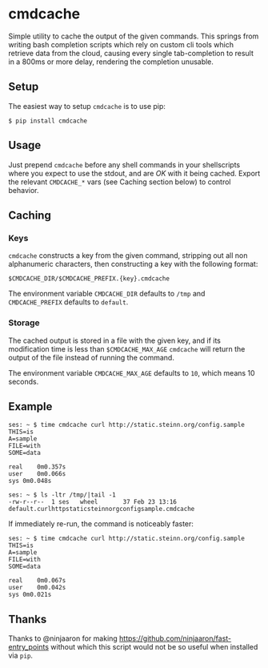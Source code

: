 # cmdcache

Simple utility to cache the output of the given commands.  This springs from
writing bash completion scripts which rely on custom cli tools which retrieve
data from the cloud, causing every single tab-completion to result in a 800ms
or more delay, rendering the completion unusable.

## Setup

The easiest way to setup `cmdcache` is to use pip:

    $ pip install cmdcache

## Usage

Just prepend `cmdcache` before any shell commands in your shellscripts where you
expect to use the stdout, and are *OK* with it being cached.  Export the relevant
`CMDCACHE_*` vars (see Caching section below) to control behavior.

## Caching

### Keys

`cmdcache` constructs a key from the given command, stripping out all non
alphanumeric characters, then constructing a key with the following format:

`$CMDCACHE_DIR/$CMDCACHE_PREFIX.{key}.cmdcache`

The environment variable `CMDCACHE_DIR` defaults to `/tmp` and `CMDCACHE_PREFIX`
defaults to `default`.

### Storage

The cached output is stored in a file with the given key, and if its modification
time is less than `$CMDCACHE_MAX_AGE` `cmdcache` will return the output of the file
instead of running the command.

The environment variable `CMDCACHE_MAX_AGE` defaults to `10`, which means 10 seconds.


## Example

```
ses: ~ $ time cmdcache curl http://static.steinn.org/config.sample
THIS=is
A=sample
FILE=with
SOME=data

real	0m0.357s
user	0m0.066s
sys	0m0.048s

ses: ~ $ ls -ltr /tmp/|tail -1
-rw-r--r--  1 ses   wheel       37 Feb 23 13:16 default.curlhttpstaticsteinnorgconfigsample.cmdcache
```

If immediately re-run, the command is noticeably faster:

```
ses: ~ $ time cmdcache curl http://static.steinn.org/config.sample
THIS=is
A=sample
FILE=with
SOME=data

real	0m0.067s
user	0m0.042s
sys	0m0.021s
```


## Thanks

Thanks to @ninjaaron for making https://github.com/ninjaaron/fast-entry_points
without which this script would not be so useful when installed via `pip`.
